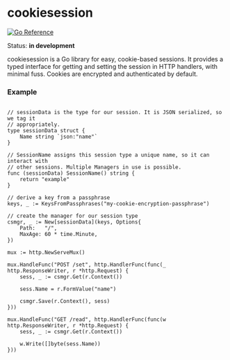# cookiesession

[![Go Reference](https://pkg.go.dev/badge/github.com/lstoll/cookiesession.svg)](https://pkg.go.dev/github.com/lstoll/cookiesession)

Status: **in development**

cookiesession is a Go library for easy, cookie-based sessions. It provides a typed interface for getting and setting the session in HTTP handlers, with minimal fuss. Cookies are encrypted and authenticated by default.

### Example

```

// sessionData is the type for our session. It is JSON serialized, so we tag it
// appropriately.
type sessionData struct {
	Name string `json:"name"`
}

// SessionName assigns this session type a unique name, so it can interact with
// other sessions. Multiple Managers in use is possible.
func (sessionData) SessionName() string {
	return "example"
}

// derive a key from a passphrase
keys, _ := KeysFromPassphrases("my-cookie-encryption-passphrase")

// create the manager for our session type
csmgr, _ := New[sessionData](keys, Options{
    Path:   "/",
    MaxAge: 60 * time.Minute,
})

mux := http.NewServeMux()

mux.HandleFunc("POST /set", http.HandlerFunc(func(_ http.ResponseWriter, r *http.Request) {
    sess, _ := csmgr.Get(r.Context())

    sess.Name = r.FormValue("name")

    csmgr.Save(r.Context(), sess)
}))

mux.HandleFunc("GET /read", http.HandlerFunc(func(w http.ResponseWriter, r *http.Request) {
    sess, _ := csmgr.Get(r.Context())

    w.Write([]byte(sess.Name))
}))

```

